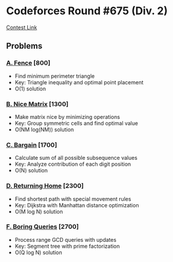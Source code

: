 # Codeforces Round #675 (Div. 2)
[Contest Link](https://codeforces.com/contest/1422)

## Problems

### [A. Fence](https://codeforces.com/contest/1422/problem/A) [800]
- Find minimum perimeter triangle
- Key: Triangle inequality and optimal point placement
- O(1) solution

### [B. Nice Matrix](https://codeforces.com/contest/1422/problem/B) [1300]
- Make matrix nice by minimizing operations
- Key: Group symmetric cells and find optimal value
- O(NM log(NM)) solution

### [C. Bargain](https://codeforces.com/contest/1422/problem/C) [1700]
- Calculate sum of all possible subsequence values
- Key: Analyze contribution of each digit position
- O(N) solution

### [D. Returning Home](https://codeforces.com/contest/1422/problem/D) [2300]
- Find shortest path with special movement rules
- Key: Dijkstra with Manhattan distance optimization
- O(M log N) solution

### [F. Boring Queries](https://codeforces.com/contest/1422/problem/F) [2700]
- Process range GCD queries with updates
- Key: Segment tree with prime factorization
- O(Q log N) solution
